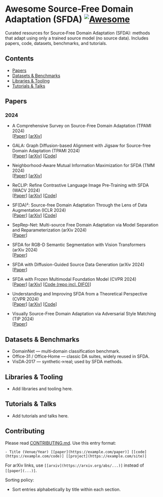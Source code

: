 # Awesome Source‑Free Domain Adaptation (SFDA) [![Awesome](https://awesome.re/badge.svg)](https://awesome.re)

Curated resources for Source‑Free Domain Adaptation (SFDA): methods that adapt using only a trained source model (no source data). Includes papers, code, datasets, benchmarks, and tutorials.
<!--lint disable awesome-github repo-url -->

## Contents
- [Papers](#papers)
- [Datasets & Benchmarks](#datasets--benchmarks)
- [Libraries & Tooling](#libraries--tooling)
- [Tutorials & Talks](#tutorials--talks)

## Papers
### 2024

- A Comprehensive Survey on Source-Free Domain Adaptation (TPAMI 2024)  
  [[Paper](https://ieeexplore.ieee.org/document/10533539)] [[arXiv](https://arxiv.org/abs/2302.11803)]

- GALA: Graph Diffusion-based Alignment with Jigsaw for Source-free Domain Adaptation (TPAMI 2024)  
  [[Paper](https://ieeexplore.ieee.org/document/10405692)] [[arXiv](https://arxiv.org/abs/2307.08740)] [[Code](https://github.com/Jerry-Luo-98/GALA)]

- Neighborhood-Aware Mutual Information Maximization for SFDA (TMM 2024)  
  [[Paper](https://ieeexplore.ieee.org/document/10603809)] [[arXiv](https://arxiv.org/abs/2403.18239)]

- ReCLIP: Refine Contrastive Language Image Pre-Training with SFDA (WACV 2024)  
  [[Paper](https://openaccess.thecvf.com/content/WACV2024/html/Yao_ReCLIP_Refine_Contrastive_Language_Image_Pre-Training_with_Source-Free_Domain_Adaptation_WACV_2024_paper.html)] [[arXiv](https://arxiv.org/abs/2310.10893)] [[Code](https://github.com/parasol-team/reclip)]

- SF(DA)²: Source-free Domain Adaptation Through the Lens of Data Augmentation (ICLR 2024)  
  [[Paper](https://openreview.net/forum?id=4WJ1X0XyBI)] [[arXiv](https://arxiv.org/abs/2312.08566)] [[Code](https://github.com/shinyflight/SFDA2)]

- SepRep-Net: Multi-source Free Domain Adaptation via Model Separation and Reparameterization (arXiv 2024)  
  [[Paper](https://arxiv.org/abs/2402.08249)]

- SFDA for RGB-D Semantic Segmentation with Vision Transformers (arXiv 2024)  
  [[Paper](https://arxiv.org/abs/2406.19533)]

- SFDA with Diffusion-Guided Source Data Generation (arXiv 2024)  
  [[Paper](https://arxiv.org/abs/2401.12047)]

- SFDA with Frozen Multimodal Foundation Model (CVPR 2024)  
  [[Paper](https://openaccess.thecvf.com/content/CVPR2024/html/Tang_Source-Free_Domain_Adaptation_with_Frozen_Multimodal_Foundation_Model_CVPR_2024_paper.html)] [[arXiv](https://arxiv.org/abs/2403.11066)] [[Code (repo incl. DIFO)](https://github.com/tntek/source-free-domain-adaptation)]

- Understanding and Improving SFDA from a Theoretical Perspective (CVPR 2024)  
  [[Paper](https://openaccess.thecvf.com/content/CVPR2024/html/Kawasaki_Understanding_and_Improving_Source-free_Domain_Adaptation_from_a_Theoretical_Perspective_CVPR_2024_paper.html)] [[arXiv](https://arxiv.org/abs/2403.15957)] [[Code](https://github.com/nttcslab/improved_sfda)]

- Visually Source-Free Domain Adaptation via Adversarial Style Matching (TIP 2024)  
  [[Paper](https://ieeexplore.ieee.org/document/10424442)]

## Datasets & Benchmarks
- DomainNet — multi‑domain classification benchmark.
- Office‑31 / Office‑Home — classic DA suites, widely reused in SFDA.
- VisDA‑2017 — synthetic→real; used by SFDA methods.

## Libraries & Tooling
- Add libraries and tooling here.

## Tutorials & Talks
- Add tutorials and talks here.

## Contributing
Please read [CONTRIBUTING.md](CONTRIBUTING.md). Use this entry format:

```
- Title (Venue/Year) [[paper](https://example.com/paper)] [[code](https://example.com/code)] [[project](https://example.com/site)]
```

For arXiv links, use `[[arxiv](https://arxiv.org/abs/...)]` instead of `[[paper](...)]`.

Sorting policy:
- Sort entries alphabetically by title within each section.
